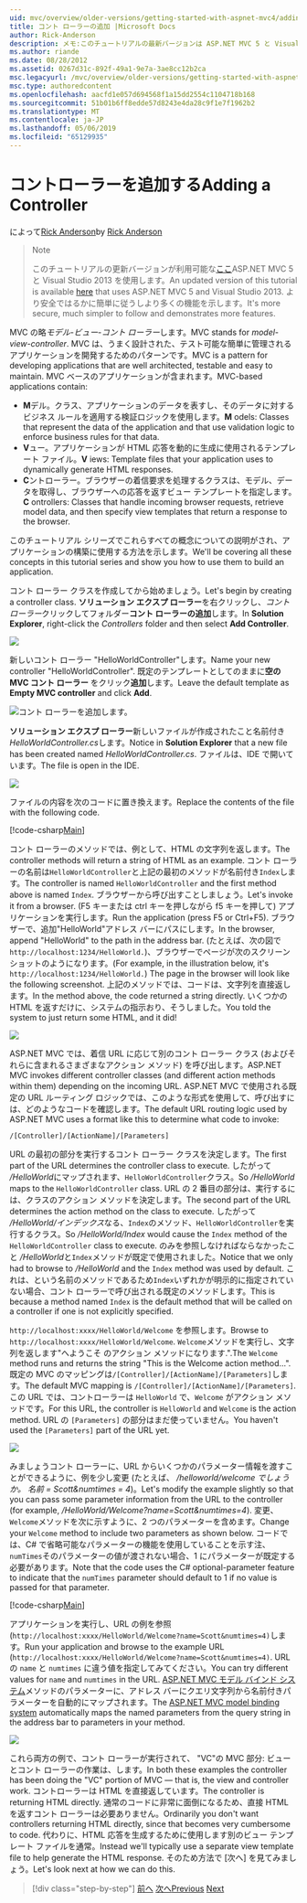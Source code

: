 ```yaml
---
uid: mvc/overview/older-versions/getting-started-with-aspnet-mvc4/adding-a-controller
title: コント ローラーの追加 |Microsoft Docs
author: Rick-Anderson
description: メモ:このチュートリアルの最新バージョンは ASP.NET MVC 5 と Visual Studio 2013 を使用します。 安全なはるかに簡単に従い、デモをお勧めしています.
ms.author: riande
ms.date: 08/28/2012
ms.assetid: 0267d31c-892f-49a1-9e7a-3ae8cc12b2ca
msc.legacyurl: /mvc/overview/older-versions/getting-started-with-aspnet-mvc4/adding-a-controller
msc.type: authoredcontent
ms.openlocfilehash: aacfd1e057d694568f1a15dd2554c1104718b168
ms.sourcegitcommit: 51b01b6ff8edde57d8243e4da28c9f1e7f1962b2
ms.translationtype: MT
ms.contentlocale: ja-JP
ms.lasthandoff: 05/06/2019
ms.locfileid: "65129935"
---
```

# <a name="adding-a-controller"></a><span data-ttu-id="b401f-104">コントローラーを追加する</span><span class="sxs-lookup"><span data-stu-id="b401f-104">Adding a Controller</span></span>

<span data-ttu-id="b401f-105">によって[Rick Anderson]((https://twitter.com/RickAndMSFT))</span><span class="sxs-lookup"><span data-stu-id="b401f-105">by [Rick Anderson]((https://twitter.com/RickAndMSFT))</span></span>

> > [!NOTE]
> > <span data-ttu-id="b401f-106">このチュートリアルの更新バージョンが利用可能な[ここ](../../getting-started/introduction/getting-started.md)ASP.NET MVC 5 と Visual Studio 2013 を使用します。</span><span class="sxs-lookup"><span data-stu-id="b401f-106">An updated version of this tutorial is available [here](../../getting-started/introduction/getting-started.md) that uses ASP.NET MVC 5 and Visual Studio 2013.</span></span> <span data-ttu-id="b401f-107">より安全ではるかに簡単に従うしより多くの機能を示します。</span><span class="sxs-lookup"><span data-stu-id="b401f-107">It's more secure, much simpler to follow and demonstrates more features.</span></span>

<span data-ttu-id="b401f-108">MVC の略*モデル-ビュー-コント ローラー*します。</span><span class="sxs-lookup"><span data-stu-id="b401f-108">MVC stands for *model-view-controller*.</span></span> <span data-ttu-id="b401f-109">MVC は、うまく設計された、テスト可能な簡単に管理されるアプリケーションを開発するためのパターンです。</span><span class="sxs-lookup"><span data-stu-id="b401f-109">MVC is a pattern for developing applications that are well architected, testable and easy to maintain.</span></span> <span data-ttu-id="b401f-110">MVC ベースのアプリケーションが含まれます。</span><span class="sxs-lookup"><span data-stu-id="b401f-110">MVC-based applications contain:</span></span>

- <span data-ttu-id="b401f-111">**M**デル。クラス、アプリケーションのデータを表すし、そのデータに対するビジネス ルールを適用する検証ロジックを使用します。</span><span class="sxs-lookup"><span data-stu-id="b401f-111">**M** odels: Classes that represent the data of the application and that use validation logic to enforce business rules for that data.</span></span>
- <span data-ttu-id="b401f-112">**V**ュー。アプリケーションが HTML 応答を動的に生成に使用されるテンプレート ファイル。</span><span class="sxs-lookup"><span data-stu-id="b401f-112">**V** iews: Template files that your application uses to dynamically generate HTML responses.</span></span>
- <span data-ttu-id="b401f-113">**C**ントローラー。ブラウザーの着信要求を処理するクラスは、モデル、データを取得し、ブラウザーへの応答を返すビュー テンプレートを指定します。</span><span class="sxs-lookup"><span data-stu-id="b401f-113">**C** ontrollers: Classes that handle incoming browser requests, retrieve model data, and then specify view templates that return a response to the browser.</span></span>

<span data-ttu-id="b401f-114">このチュートリアル シリーズでこれらすべての概念についての説明がされ、アプリケーションの構築に使用する方法を示します。</span><span class="sxs-lookup"><span data-stu-id="b401f-114">We'll be covering all these concepts in this tutorial series and show you how to use them to build an application.</span></span>

<span data-ttu-id="b401f-115">コント ローラー クラスを作成してから始めましょう。</span><span class="sxs-lookup"><span data-stu-id="b401f-115">Let's begin by creating a controller class.</span></span> <span data-ttu-id="b401f-116">**ソリューション エクスプ ローラー**を右クリックし、*コント ローラー*クリックしてフォルダー**コント ローラーの追加**します。</span><span class="sxs-lookup"><span data-stu-id="b401f-116">In **Solution Explorer**, right-click the *Controllers* folder and then select **Add Controller**.</span></span>

![](adding-a-controller/_static/image1.png)

<span data-ttu-id="b401f-117">新しいコント ローラー &quot;HelloWorldController&quot;します。</span><span class="sxs-lookup"><span data-stu-id="b401f-117">Name your new controller &quot;HelloWorldController&quot;.</span></span> <span data-ttu-id="b401f-118">既定のテンプレートとしてのままに**空の MVC コント ローラー**  をクリック**追加**します。</span><span class="sxs-lookup"><span data-stu-id="b401f-118">Leave the default template as **Empty MVC controller** and click **Add**.</span></span>

![コント ローラーを追加します。](adding-a-controller/_static/image2.png)

<span data-ttu-id="b401f-120">**ソリューション エクスプ ローラー**新しいファイルが作成されたこと名前付き*HelloWorldController.cs*します。</span><span class="sxs-lookup"><span data-stu-id="b401f-120">Notice in **Solution Explorer** that a new file has been created named *HelloWorldController.cs*.</span></span> <span data-ttu-id="b401f-121">ファイルは、IDE で開いています。</span><span class="sxs-lookup"><span data-stu-id="b401f-121">The file is open in the IDE.</span></span>

![](adding-a-controller/_static/image3.png)

<span data-ttu-id="b401f-122">ファイルの内容を次のコードに置き換えます。</span><span class="sxs-lookup"><span data-stu-id="b401f-122">Replace the contents of the file with the following code.</span></span>

[!code-csharp[Main](adding-a-controller/samples/sample1.cs)]

<span data-ttu-id="b401f-123">コント ローラーのメソッドでは、例として、HTML の文字列を返します。</span><span class="sxs-lookup"><span data-stu-id="b401f-123">The controller methods will return a string of HTML as an example.</span></span> <span data-ttu-id="b401f-124">コント ローラーの名前は`HelloWorldController`と上記の最初のメソッドが名前付き`Index`します。</span><span class="sxs-lookup"><span data-stu-id="b401f-124">The controller is named `HelloWorldController` and the first method above is named `Index`.</span></span> <span data-ttu-id="b401f-125">ブラウザーから呼び出すことしましょう。</span><span class="sxs-lookup"><span data-stu-id="b401f-125">Let's invoke it from a browser.</span></span> <span data-ttu-id="b401f-126">(F5 キーまたは ctrl キーを押しながら f5 キーを押して) アプリケーションを実行します。</span><span class="sxs-lookup"><span data-stu-id="b401f-126">Run the application (press F5 or Ctrl+F5).</span></span> <span data-ttu-id="b401f-127">ブラウザーで、追加&quot;HelloWorld&quot;アドレス バーにパスにします。</span><span class="sxs-lookup"><span data-stu-id="b401f-127">In the browser, append &quot;HelloWorld&quot; to the path in the address bar.</span></span> <span data-ttu-id="b401f-128">(たとえば、次の図で`http://localhost:1234/HelloWorld.`)、ブラウザーでページが次のスクリーン ショットのようになります。</span><span class="sxs-lookup"><span data-stu-id="b401f-128">(For example, in the illustration below, it's `http://localhost:1234/HelloWorld.`) The page in the browser will look like the following screenshot.</span></span> <span data-ttu-id="b401f-129">上記のメソッドでは、コードは、文字列を直接返します。</span><span class="sxs-lookup"><span data-stu-id="b401f-129">In the method above, the code returned a string directly.</span></span> <span data-ttu-id="b401f-130">いくつかの HTML を返すだけに、システムの指示おり、そうしました。</span><span class="sxs-lookup"><span data-stu-id="b401f-130">You told the system to just return some HTML, and it did!</span></span>

![](adding-a-controller/_static/image4.png)

<span data-ttu-id="b401f-131">ASP.NET MVC では、着信 URL に応じて別のコント ローラー クラス (およびそれらに含まれるさまざまなアクション メソッド) を呼び出します。</span><span class="sxs-lookup"><span data-stu-id="b401f-131">ASP.NET MVC invokes different controller classes (and different action methods within them) depending on the incoming URL.</span></span> <span data-ttu-id="b401f-132">ASP.NET MVC で使用される既定の URL ルーティング ロジックでは、このような形式を使用して、呼び出すには、どのようなコードを確認します。</span><span class="sxs-lookup"><span data-stu-id="b401f-132">The default URL routing logic used by ASP.NET MVC uses a format like this to determine what code to invoke:</span></span>

`/[Controller]/[ActionName]/[Parameters]`

<span data-ttu-id="b401f-133">URL の最初の部分を実行するコント ローラー クラスを決定します。</span><span class="sxs-lookup"><span data-stu-id="b401f-133">The first part of the URL determines the controller class to execute.</span></span> <span data-ttu-id="b401f-134">したがって */HelloWorld*にマップされます、`HelloWorldController`クラス。</span><span class="sxs-lookup"><span data-stu-id="b401f-134">So */HelloWorld* maps to the `HelloWorldController` class.</span></span> <span data-ttu-id="b401f-135">URL の 2 番目の部分は、実行するには、クラスのアクション メソッドを決定します。</span><span class="sxs-lookup"><span data-stu-id="b401f-135">The second part of the URL determines the action method on the class to execute.</span></span> <span data-ttu-id="b401f-136">したがって */HelloWorld/インデックス*なる、`Index`のメソッド、`HelloWorldController`を実行するクラス。</span><span class="sxs-lookup"><span data-stu-id="b401f-136">So */HelloWorld/Index* would cause the `Index` method of the `HelloWorldController` class to execute.</span></span> <span data-ttu-id="b401f-137">のみを参照しなければならなかったこと */HelloWorld*と`Index`メソッドが既定で使用されました。</span><span class="sxs-lookup"><span data-stu-id="b401f-137">Notice that we only had to browse to */HelloWorld* and the `Index` method was used by default.</span></span> <span data-ttu-id="b401f-138">これは、という名前のメソッドであるため`Index`いずれかが明示的に指定されていない場合、コント ローラーで呼び出される既定のメソッドします。</span><span class="sxs-lookup"><span data-stu-id="b401f-138">This is because a method named `Index` is the default method that will be called on a controller if one is not explicitly specified.</span></span>

<span data-ttu-id="b401f-139">`http://localhost:xxxx/HelloWorld/Welcome` を参照します。</span><span class="sxs-lookup"><span data-stu-id="b401f-139">Browse to `http://localhost:xxxx/HelloWorld/Welcome`.</span></span> <span data-ttu-id="b401f-140">`Welcome`メソッドを実行し、文字列を返します&quot;へようこそ のアクション メソッドになります.&quot;.</span><span class="sxs-lookup"><span data-stu-id="b401f-140">The `Welcome` method runs and returns the string &quot;This is the Welcome action method...&quot;.</span></span> <span data-ttu-id="b401f-141">既定の MVC のマッピングは`/[Controller]/[ActionName]/[Parameters]`します。</span><span class="sxs-lookup"><span data-stu-id="b401f-141">The default MVC mapping is `/[Controller]/[ActionName]/[Parameters]`.</span></span> <span data-ttu-id="b401f-142">この URL では、コントローラーは `HelloWorld` で、`Welcome` がアクション メソッドです。</span><span class="sxs-lookup"><span data-stu-id="b401f-142">For this URL, the controller is `HelloWorld` and `Welcome` is the action method.</span></span> <span data-ttu-id="b401f-143">URL の `[Parameters]` の部分はまだ使っていません。</span><span class="sxs-lookup"><span data-stu-id="b401f-143">You haven't used the `[Parameters]` part of the URL yet.</span></span>

![](adding-a-controller/_static/image5.png)

<span data-ttu-id="b401f-144">みましょうコント ローラーに、URL からいくつかのパラメーター情報を渡すことができるように、例を少し変更 (たとえば、 */helloworld/welcome でしょうか。 名前 = Scott&amp;numtimes = 4*)。</span><span class="sxs-lookup"><span data-stu-id="b401f-144">Let's modify the example slightly so that you can pass some parameter information from the URL to the controller (for example, */HelloWorld/Welcome?name=Scott&amp;numtimes=4*).</span></span> <span data-ttu-id="b401f-145">変更、`Welcome`メソッドを次に示すように、2 つのパラメーターを含めます。</span><span class="sxs-lookup"><span data-stu-id="b401f-145">Change your `Welcome` method to include two parameters as shown below.</span></span> <span data-ttu-id="b401f-146">コードでは、C# で省略可能なパラメーターの機能を使用していることを示す注、`numTimes`そのパラメーターの値が渡されない場合、1 にパラメーターが既定する必要があります。</span><span class="sxs-lookup"><span data-stu-id="b401f-146">Note that the code uses the C# optional-parameter feature to indicate that the `numTimes` parameter should default to 1 if no value is passed for that parameter.</span></span>

[!code-csharp[Main](adding-a-controller/samples/sample2.cs)]

<span data-ttu-id="b401f-147">アプリケーションを実行し、URL の例を参照 (`http://localhost:xxxx/HelloWorld/Welcome?name=Scott&numtimes=4)`します。</span><span class="sxs-lookup"><span data-stu-id="b401f-147">Run your application and browse to the example URL (`http://localhost:xxxx/HelloWorld/Welcome?name=Scott&numtimes=4)`.</span></span> <span data-ttu-id="b401f-148">URL の `name` と `numtimes` に違う値を指定してみてください。</span><span class="sxs-lookup"><span data-stu-id="b401f-148">You can try different values for `name` and `numtimes` in the URL.</span></span> <span data-ttu-id="b401f-149">[ASP.NET MVC モデル バインド システム](http://odetocode.com/Blogs/scott/archive/2009/04/27/6-tips-for-asp-net-mvc-model-binding.aspx)メソッドのパラメーターに、アドレス バーにクエリ文字列から名前付きパラメーターを自動的にマップされます。</span><span class="sxs-lookup"><span data-stu-id="b401f-149">The [ASP.NET MVC model binding system](http://odetocode.com/Blogs/scott/archive/2009/04/27/6-tips-for-asp-net-mvc-model-binding.aspx) automatically maps the named parameters from the query string in the address bar to parameters in your method.</span></span>

![](adding-a-controller/_static/image6.png)

<span data-ttu-id="b401f-150">これら両方の例で、コント ローラーが実行されて、 &quot;VC&quot;の MVC 部分: ビューとコント ローラーの作業は、します。</span><span class="sxs-lookup"><span data-stu-id="b401f-150">In both these examples the controller has been doing the &quot;VC&quot; portion of MVC — that is, the view and controller work.</span></span> <span data-ttu-id="b401f-151">コントローラーは HTML を直接返しています。</span><span class="sxs-lookup"><span data-stu-id="b401f-151">The controller is returning HTML directly.</span></span> <span data-ttu-id="b401f-152">通常のコードに非常に面倒になるため、直接 HTML を返すコント ローラーは必要ありません。</span><span class="sxs-lookup"><span data-stu-id="b401f-152">Ordinarily you don't want controllers returning HTML directly, since that becomes very cumbersome to code.</span></span> <span data-ttu-id="b401f-153">代わりに、HTML 応答を生成するために使用します別のビュー テンプレート ファイルを通常。</span><span class="sxs-lookup"><span data-stu-id="b401f-153">Instead we'll typically use a separate view template file to help generate the HTML response.</span></span> <span data-ttu-id="b401f-154">そのため方法で [次へ] を見てみましょう。</span><span class="sxs-lookup"><span data-stu-id="b401f-154">Let's look next at how we can do this.</span></span>

> [!div class="step-by-step"]
> <span data-ttu-id="b401f-155">[前へ](intro-to-aspnet-mvc-4.md)
> [次へ](adding-a-view.md)</span><span class="sxs-lookup"><span data-stu-id="b401f-155">[Previous](intro-to-aspnet-mvc-4.md)
[Next](adding-a-view.md)</span></span>
